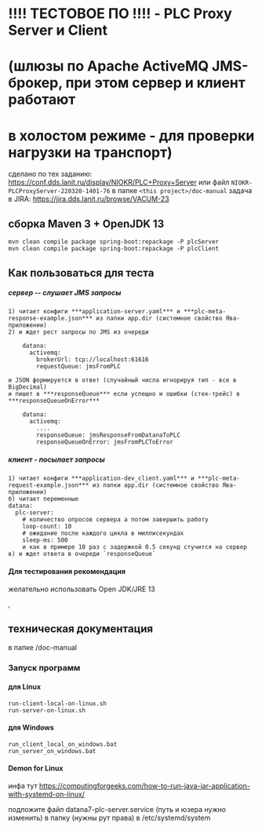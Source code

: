 # !!!! ТЕСТОВОЕ ПО !!!! - PLC Proxy Server и Client 
# ****(шлюзы по Apache ActiveMQ JMS-брокер, при этом сервер и клиент работают**** 
# ****в холостом режиме - для проверки нагрузки на транспорт)****
сделано по тех заданию: https://conf.dds.lanit.ru/display/NIOKR/PLC+Proxy+Server
или файл `NIOKR-PLCProxyServer-220320-1401-76` в папке `<this project>/doc-manual`
задача в JIRA: https://jira.dds.lanit.ru/browse/VACUM-23
## сборка Maven 3 + OpenJDK 13
```
mvn clean compile package spring-boot:repackage -P plcServer
mvn clean compile package spring-boot:repackage -P plcClient
```
## Как пользоваться для теста
##### сервер -- слушает JMS запросы 
    1) читает конфиги ***application-server.yaml*** и ***plc-meta-response-example.json*** из папки app.dir (системное свойство Ява-приложении)
    2) и ждет рест запросы по JMS из очереди
```
    datana:
      activemq:
        brokerUrl: tcp://localhost:61616
        requestQueue: jmsFromPLC
```    
    и JSON формируется в ответ (случайный числа игнорируя тип - все в BigDecimal)
    и пишет в ***responseQueue*** если успещно и ошибки (стек-трейс) в ***responseQueueOnError***
```
    datana:
      activemq:
        ....
        responseQueue: jmsResponseFromDatanaToPLC
        responseQueueOnError: jmsFromPLCToError
```
##### клиент - посылает запросы
    1) читает конфиги ***application-dev_client.yaml*** и ***plc-meta-request-example.json*** из папки app.dir (системное свойство Ява-приложении)
    б) читает переменные 
    datana:
      plc-server:
        # количество опросов сервера а потом завершить работу
        loop-count: 10
        # ожидание после каждого цикла в миллисекундах
        sleep-ms: 500    
        и как в примере 10 раз с задержкой 0.5 секунд стучится на сервер
    в) и ждет ответа в очереди `responseQueue`
        
#### Для тестирования рекомендация
желательно использовать Open JDK/JRE 13
    
,
## техническая документация 
в папке <this project>/doc-manual

### Запуск программ
#### для Linux
```
run-client-local-on-linux.sh
run-server-on-linux.sh
```

#### для Windows
```
run_client_local_on_windows.bat
run_server_on_windows.bat
```

#### Demon for Linux
инфа тут 
https://computingforgeeks.com/how-to-run-java-jar-application-with-systemd-on-linux/

подложите файл datana7-plc-server.service (путь и юзера нужно изменить) в папку (нужны рут права)
в /etc/systemd/system
